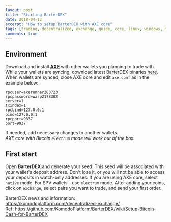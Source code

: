 ```yaml
---
layout: post
title: "Starting BarterDEX"
date: 2018-04-12
excerpt: "How to setup BarterDEX with AXE core"
tags: [trading, decentralized, exchange, guide, core, linux, windows, mac]
comments: true
---
```

## Environment
Download and install <a href="https://github.com/AXErunners/axe/releases/latest"><b>AXE</b></a> with other wallets you planning to trade with. While your wallets are syncing, download latest BarterDEX binaries <a href="https://github.com/KomodoPlatform/BarterDEX/releases">here</a>. When wallets are synced, close AXE core and edit `axe.conf` as in the example below:
```
rpcuser=axerunner283723
rpcpassword=warp2178302
server=1
txindex=1
rpcbind=127.0.0.1
bind=127.0.0.1
rpcport=9337
port=9937
```
If needed, add necessary changes to another wallets.<br />
_AXE core with Bitcoin `electrum` mode will work out of the box._
## First start
Open <b>BarterDEX</b> and generate your seed. This seed will be associated with your wallet's deposit address. Don't lose it, or you will not be able to access your deposits in watch-only addresses. If you are using AXE core, select `native` mode. For SPV wallets - use `electrum` mode. After adding your coins, click on `exchange`, select pairs you want to trade, and send your first order. 

BarterDEX news and information: https://komodoplatform.com/decentralized-exchange/ <br />
Ref: https://github.com/KomodoPlatform/BarterDEX/wiki/Setup-Bitcoin-Cash-for-BarterDEX
